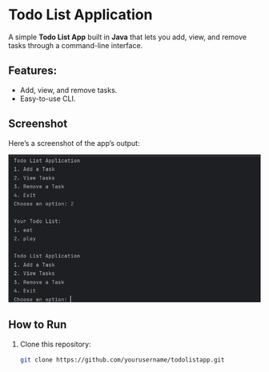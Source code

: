# Todo List Application

A simple **Todo List App** built in **Java** that lets you add, view, and remove tasks through a command-line interface.

## Features:
- Add, view, and remove tasks.
- Easy-to-use CLI.

## Screenshot
Here’s a screenshot of the app’s output:

![Todo List Output](tdl.PNG)

## How to Run
1. Clone this repository:
   ```bash
   git clone https://github.com/yourusername/todolistapp.git
